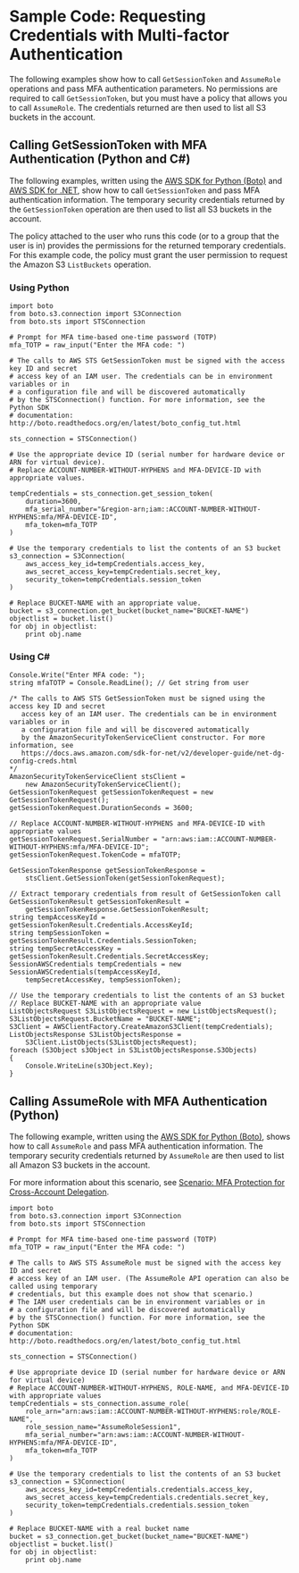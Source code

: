 # Sample Code: Requesting Credentials with Multi\-factor Authentication<a name="id_credentials_mfa_sample-code"></a>

The following examples show how to call `GetSessionToken` and `AssumeRole` operations and pass MFA authentication parameters\. No permissions are required to call `GetSessionToken`, but you must have a policy that allows you to call `AssumeRole`\. The credentials returned are then used to list all S3 buckets in the account\.

## Calling GetSessionToken with MFA Authentication \(Python and C\#\)<a name="MFAProtectedAPI-example-getsessiontoken"></a>

The following examples, written using the [AWS SDK for Python \(Boto\)](http://aws.amazon.com/sdkforpython/) and [AWS SDK for \.NET](http://aws.amazon.com/sdkfornet/), show how to call `GetSessionToken` and pass MFA authentication information\. The temporary security credentials returned by the `GetSessionToken` operation are then used to list all S3 buckets in the account\.

The policy attached to the user who runs this code \(or to a group that the user is in\) provides the permissions for the returned temporary credentials\. For this example code, the policy must grant the user permission to request the Amazon S3 `ListBuckets` operation\. 

### Using Python<a name="MFAProtectedAPI-python-example"></a>

```
import boto
from boto.s3.connection import S3Connection
from boto.sts import STSConnection

# Prompt for MFA time-based one-time password (TOTP)
mfa_TOTP = raw_input("Enter the MFA code: ")

# The calls to AWS STS GetSessionToken must be signed with the access key ID and secret
# access key of an IAM user. The credentials can be in environment variables or in 
# a configuration file and will be discovered automatically
# by the STSConnection() function. For more information, see the Python SDK 
# documentation: http://boto.readthedocs.org/en/latest/boto_config_tut.html

sts_connection = STSConnection()

# Use the appropriate device ID (serial number for hardware device or ARN for virtual device). 
# Replace ACCOUNT-NUMBER-WITHOUT-HYPHENS and MFA-DEVICE-ID with appropriate values.

tempCredentials = sts_connection.get_session_token(
    duration=3600,
    mfa_serial_number="&region-arn;iam::ACCOUNT-NUMBER-WITHOUT-HYPHENS:mfa/MFA-DEVICE-ID",
    mfa_token=mfa_TOTP
)

# Use the temporary credentials to list the contents of an S3 bucket
s3_connection = S3Connection(
    aws_access_key_id=tempCredentials.access_key,
    aws_secret_access_key=tempCredentials.secret_key,
    security_token=tempCredentials.session_token
)

# Replace BUCKET-NAME with an appropriate value.
bucket = s3_connection.get_bucket(bucket_name="BUCKET-NAME")
objectlist = bucket.list()
for obj in objectlist:
    print obj.name
```

### Using C\#<a name="MFAProtectedAPI-csharp-example"></a>

```
Console.Write("Enter MFA code: ");
string mfaTOTP = Console.ReadLine(); // Get string from user

/* The calls to AWS STS GetSessionToken must be signed using the access key ID and secret
   access key of an IAM user. The credentials can be in environment variables or in 
   a configuration file and will be discovered automatically
   by the AmazonSecurityTokenServiceClient constructor. For more information, see 
   https://docs.aws.amazon.com/sdk-for-net/v2/developer-guide/net-dg-config-creds.html
*/
AmazonSecurityTokenServiceClient stsClient = 
    new AmazonSecurityTokenServiceClient();
GetSessionTokenRequest getSessionTokenRequest = new GetSessionTokenRequest();
getSessionTokenRequest.DurationSeconds = 3600;

// Replace ACCOUNT-NUMBER-WITHOUT-HYPHENS and MFA-DEVICE-ID with appropriate values
getSessionTokenRequest.SerialNumber = "arn:aws:iam::ACCOUNT-NUMBER-WITHOUT-HYPHENS:mfa/MFA-DEVICE-ID"; 
getSessionTokenRequest.TokenCode = mfaTOTP;

GetSessionTokenResponse getSessionTokenResponse = 
    stsClient.GetSessionToken(getSessionTokenRequest);

// Extract temporary credentials from result of GetSessionToken call
GetSessionTokenResult getSessionTokenResult = 
    getSessionTokenResponse.GetSessionTokenResult;
string tempAccessKeyId = getSessionTokenResult.Credentials.AccessKeyId;
string tempSessionToken = getSessionTokenResult.Credentials.SessionToken;
string tempSecretAccessKey = getSessionTokenResult.Credentials.SecretAccessKey;
SessionAWSCredentials tempCredentials = new SessionAWSCredentials(tempAccessKeyId, 
    tempSecretAccessKey, tempSessionToken);

// Use the temporary credentials to list the contents of an S3 bucket
// Replace BUCKET-NAME with an appropriate value
ListObjectsRequest S3ListObjectsRequest = new ListObjectsRequest();
S3ListObjectsRequest.BucketName = "BUCKET-NAME";
S3Client = AWSClientFactory.CreateAmazonS3Client(tempCredentials);
ListObjectsResponse S3ListObjectsResponse = 
    S3Client.ListObjects(S3ListObjectsRequest);
foreach (S3Object s3Object in S3ListObjectsResponse.S3Objects)
{
    Console.WriteLine(s3Object.Key);
}
```

## Calling AssumeRole with MFA Authentication \(Python\)<a name="MFAProtectedAPI-example-assumerole"></a>

The following example, written using the [AWS SDK for Python \(Boto\)](http://aws.amazon.com/sdkforpython/), shows how to call `AssumeRole` and pass MFA authentication information\. The temporary security credentials returned by `AssumeRole` are then used to list all Amazon S3 buckets in the account\. 

 For more information about this scenario, see [Scenario: MFA Protection for Cross\-Account Delegation](id_credentials_mfa_configure-api-require.md#MFAProtectedAPI-cross-account-delegation)\. 

```
import boto
from boto.s3.connection import S3Connection
from boto.sts import STSConnection

# Prompt for MFA time-based one-time password (TOTP)
mfa_TOTP = raw_input("Enter the MFA code: ")

# The calls to AWS STS AssumeRole must be signed with the access key ID and secret
# access key of an IAM user. (The AssumeRole API operation can also be called using temporary
# credentials, but this example does not show that scenario.) 
# The IAM user credentials can be in environment variables or in 
# a configuration file and will be discovered automatically
# by the STSConnection() function. For more information, see the Python SDK 
# documentation: http://boto.readthedocs.org/en/latest/boto_config_tut.html

sts_connection = STSConnection()

# Use appropriate device ID (serial number for hardware device or ARN for virtual device)
# Replace ACCOUNT-NUMBER-WITHOUT-HYPHENS, ROLE-NAME, and MFA-DEVICE-ID with appropriate values
tempCredentials = sts_connection.assume_role(
    role_arn="arn:aws:iam::ACCOUNT-NUMBER-WITHOUT-HYPHENS:role/ROLE-NAME",
    role_session_name="AssumeRoleSession1",
    mfa_serial_number="arn:aws:iam::ACCOUNT-NUMBER-WITHOUT-HYPHENS:mfa/MFA-DEVICE-ID",
    mfa_token=mfa_TOTP
)

# Use the temporary credentials to list the contents of an S3 bucket
s3_connection = S3Connection(
    aws_access_key_id=tempCredentials.credentials.access_key,
    aws_secret_access_key=tempCredentials.credentials.secret_key,
    security_token=tempCredentials.credentials.session_token
)

# Replace BUCKET-NAME with a real bucket name
bucket = s3_connection.get_bucket(bucket_name="BUCKET-NAME")
objectlist = bucket.list()
for obj in objectlist:
    print obj.name
```